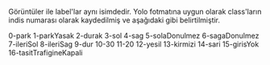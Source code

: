 Görüntüler ile label'lar aynı isimdedir.
Yolo fotmatına uygun olarak class'ların indis numarası olarak kaydedilmiş ve aşağıdaki gibi belirtilmiştir.

0-park
1-parkYasak
2-durak
3-sol
4-sag
5-solaDonulmez
6-sagaDonulmez
7-ileriSol
8-ileriSag
9-dur
10-30
11-20
12-yesil
13-kirmizi
14-sari
15-girisYok
16-tasitTrafigineKapali
